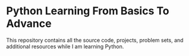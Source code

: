 # Python Learning From Basics To Advance

This repository contains all the source code, projects, problem sets, and additional resources while I am  learning Python.